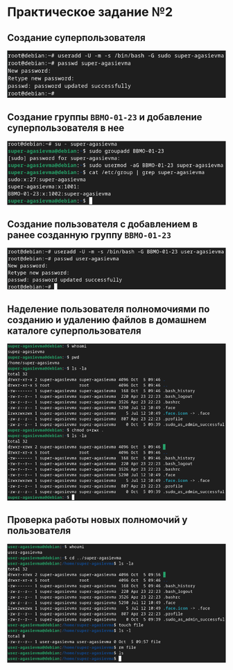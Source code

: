 # Практическое задание №2

## Создание суперпользователя

![](./screenshots/superuser.png)

## Создание группы `BBMO-01-23` и добавление суперпользователя в нее

![](./screenshots/group.png)

## Создание пользователя с добавлением в ранее созданную группу `BBMO-01-23`

![](./screenshots/user.png)

## Наделение пользователя полномочиями по созданию и удалению файлов в домашнем каталоге суперпользователя

![](./screenshots/chmod.png)

## Проверка работы новых полномочий у пользователя

![](./screenshots/touch-rm.png)
